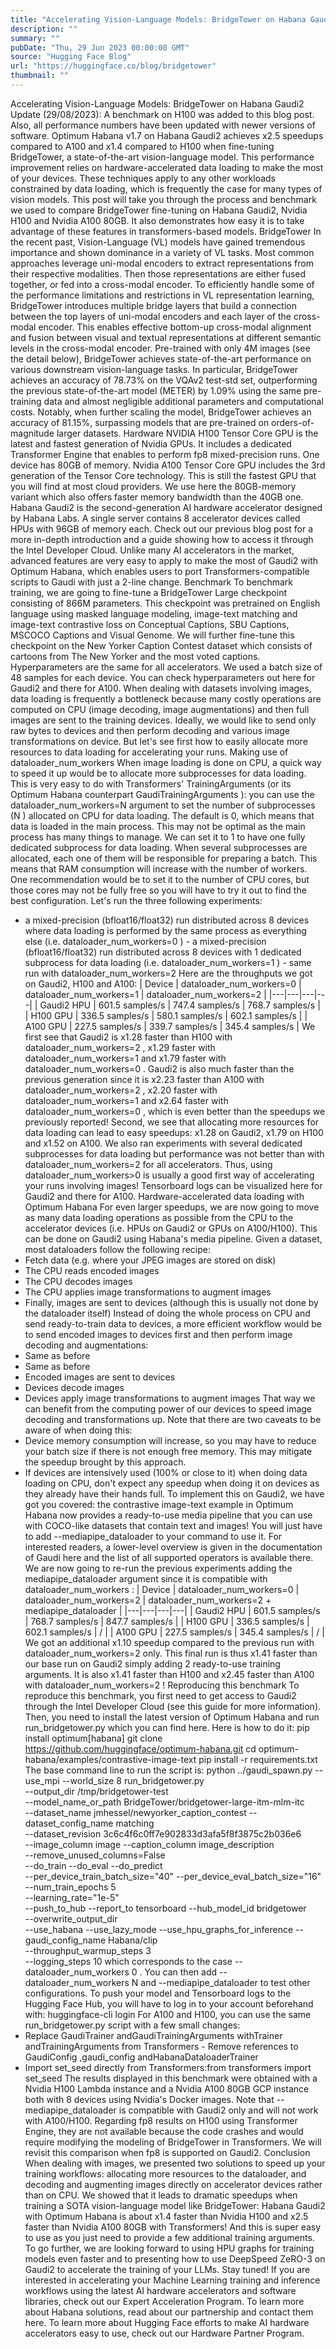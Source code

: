 ```yaml
---
title: "Accelerating Vision-Language Models: BridgeTower on Habana Gaudi2"
description: ""
summary: ""
pubDate: "Thu, 29 Jun 2023 00:00:00 GMT"
source: "Hugging Face Blog"
url: "https://huggingface.co/blog/bridgetower"
thumbnail: ""
---
```


Accelerating Vision-Language Models: BridgeTower on Habana Gaudi2
Update (29/08/2023): A benchmark on H100 was added to this blog post. Also, all performance numbers have been updated with newer versions of software.
Optimum Habana v1.7 on Habana Gaudi2 achieves x2.5 speedups compared to A100 and x1.4 compared to H100 when fine-tuning BridgeTower, a state-of-the-art vision-language model. This performance improvement relies on hardware-accelerated data loading to make the most of your devices.
These techniques apply to any other workloads constrained by data loading, which is frequently the case for many types of vision models. This post will take you through the process and benchmark we used to compare BridgeTower fine-tuning on Habana Gaudi2, Nvidia H100 and Nvidia A100 80GB. It also demonstrates how easy it is to take advantage of these features in transformers-based models.
BridgeTower
In the recent past, Vision-Language (VL) models have gained tremendous importance and shown dominance in a variety of VL tasks. Most common approaches leverage uni-modal encoders to extract representations from their respective modalities. Then those representations are either fused together, or fed into a cross-modal encoder. To efficiently handle some of the performance limitations and restrictions in VL representation learning, BridgeTower introduces multiple bridge layers that build a connection between the top layers of uni-modal encoders and each layer of the cross-modal encoder. This enables effective bottom-up cross-modal alignment and fusion between visual and textual representations at different semantic levels in the cross-modal encoder.
Pre-trained with only 4M images (see the detail below), BridgeTower achieves state-of-the-art performance on various downstream vision-language tasks. In particular, BridgeTower achieves an accuracy of 78.73% on the VQAv2 test-std set, outperforming the previous state-of-the-art model (METER) by 1.09% using the same pre-training data and almost negligible additional parameters and computational costs. Notably, when further scaling the model, BridgeTower achieves an accuracy of 81.15%, surpassing models that are pre-trained on orders-of-magnitude larger datasets.
Hardware
NVIDIA H100 Tensor Core GPU is the latest and fastest generation of Nvidia GPUs. It includes a dedicated Transformer Engine that enables to perform fp8 mixed-precision runs. One device has 80GB of memory.
Nvidia A100 Tensor Core GPU includes the 3rd generation of the Tensor Core technology. This is still the fastest GPU that you will find at most cloud providers. We use here the 80GB-memory variant which also offers faster memory bandwidth than the 40GB one.
Habana Gaudi2 is the second-generation AI hardware accelerator designed by Habana Labs. A single server contains 8 accelerator devices called HPUs with 96GB of memory each. Check out our previous blog post for a more in-depth introduction and a guide showing how to access it through the Intel Developer Cloud. Unlike many AI accelerators in the market, advanced features are very easy to apply to make the most of Gaudi2 with Optimum Habana, which enables users to port Transformers-compatible scripts to Gaudi with just a 2-line change.
Benchmark
To benchmark training, we are going to fine-tune a BridgeTower Large checkpoint consisting of 866M parameters. This checkpoint was pretrained on English language using masked language modeling, image-text matching and image-text contrastive loss on Conceptual Captions, SBU Captions, MSCOCO Captions and Visual Genome.
We will further fine-tune this checkpoint on the New Yorker Caption Contest dataset which consists of cartoons from The New Yorker and the most voted captions.
Hyperparameters are the same for all accelerators. We used a batch size of 48 samples for each device. You can check hyperparameters out here for Gaudi2 and there for A100.
When dealing with datasets involving images, data loading is frequently a bottleneck because many costly operations are computed on CPU (image decoding, image augmentations) and then full images are sent to the training devices. Ideally, we would like to send only raw bytes to devices and then perform decoding and various image transformations on device. But let's see first how to easily allocate more resources to data loading for accelerating your runs.
Making use of dataloader_num_workers
When image loading is done on CPU, a quick way to speed it up would be to allocate more subprocesses for data loading. This is very easy to do with Transformers' TrainingArguments
(or its Optimum Habana counterpart GaudiTrainingArguments
): you can use the dataloader_num_workers=N
argument to set the number of subprocesses (N
) allocated on CPU for data loading.
The default is 0, which means that data is loaded in the main process. This may not be optimal as the main process has many things to manage. We can set it to 1 to have one fully dedicated subprocess for data loading. When several subprocesses are allocated, each one of them will be responsible for preparing a batch. This means that RAM consumption will increase with the number of workers. One recommendation would be to set it to the number of CPU cores, but those cores may not be fully free so you will have to try it out to find the best configuration.
Let's run the three following experiments:
- a mixed-precision (bfloat16/float32) run distributed across 8 devices where data loading is performed by the same process as everything else (i.e.
dataloader_num_workers=0
) - a mixed-precision (bfloat16/float32) run distributed across 8 devices with 1 dedicated subprocess for data loading (i.e.
dataloader_num_workers=1
) - same run with
dataloader_num_workers=2
Here are the throughputs we got on Gaudi2, H100 and A100:
| Device | dataloader_num_workers=0 |
dataloader_num_workers=1 |
dataloader_num_workers=2 |
|---|---|---|---|
| Gaudi2 HPU | 601.5 samples/s | 747.4 samples/s | 768.7 samples/s |
| H100 GPU | 336.5 samples/s | 580.1 samples/s | 602.1 samples/s |
| A100 GPU | 227.5 samples/s | 339.7 samples/s | 345.4 samples/s |
We first see that Gaudi2 is x1.28 faster than H100 with dataloader_num_workers=2
, x1.29 faster with dataloader_num_workers=1
and x1.79 faster with dataloader_num_workers=0
. Gaudi2 is also much faster than the previous generation since it is x2.23 faster than A100 with dataloader_num_workers=2
, x2.20 faster with dataloader_num_workers=1
and x2.64 faster with dataloader_num_workers=0
, which is even better than the speedups we previously reported!
Second, we see that allocating more resources for data loading can lead to easy speedups: x1.28 on Gaudi2, x1.79 on H100 and x1.52 on A100.
We also ran experiments with several dedicated subprocesses for data loading but performance was not better than with dataloader_num_workers=2
for all accelerators.
Thus, using dataloader_num_workers>0
is usually a good first way of accelerating your runs involving images!
Tensorboard logs can be visualized here for Gaudi2 and there for A100.
Hardware-accelerated data loading with Optimum Habana
For even larger speedups, we are now going to move as many data loading operations as possible from the CPU to the accelerator devices (i.e. HPUs on Gaudi2 or GPUs on A100/H100). This can be done on Gaudi2 using Habana's media pipeline.
Given a dataset, most dataloaders follow the following recipe:
- Fetch data (e.g. where your JPEG images are stored on disk)
- The CPU reads encoded images
- The CPU decodes images
- The CPU applies image transformations to augment images
- Finally, images are sent to devices (although this is usually not done by the dataloader itself)
Instead of doing the whole process on CPU and send ready-to-train data to devices, a more efficient workflow would be to send encoded images to devices first and then perform image decoding and augmentations:
- Same as before
- Same as before
- Encoded images are sent to devices
- Devices decode images
- Devices apply image transformations to augment images
That way we can benefit from the computing power of our devices to speed image decoding and transformations up. Note that there are two caveats to be aware of when doing this:
- Device memory consumption will increase, so you may have to reduce your batch size if there is not enough free memory. This may mitigate the speedup brought by this approach.
- If devices are intensively used (100% or close to it) when doing data loading on CPU, don't expect any speedup when doing it on devices as they already have their hands full.
To implement this on Gaudi2, we have got you covered: the contrastive image-text example in Optimum Habana now provides a ready-to-use media pipeline that you can use with COCO-like datasets that contain text and images! You will just have to add --mediapipe_dataloader
to your command to use it.
For interested readers, a lower-level overview is given in the documentation of Gaudi here and the list of all supported operators is available there.
We are now going to re-run the previous experiments adding the mediapipe_dataloader
argument since it is compatible with dataloader_num_workers
:
| Device | dataloader_num_workers=0 |
dataloader_num_workers=2 |
dataloader_num_workers=2 + mediapipe_dataloader |
|---|---|---|---|
| Gaudi2 HPU | 601.5 samples/s | 768.7 samples/s | 847.7 samples/s |
| H100 GPU | 336.5 samples/s | 602.1 samples/s | / |
| A100 GPU | 227.5 samples/s | 345.4 samples/s | / |
We got an additional x1.10 speedup compared to the previous run with dataloader_num_workers=2
only.
This final run is thus x1.41 faster than our base run on Gaudi2 simply adding 2 ready-to-use training arguments. It is also x1.41 faster than H100 and x2.45 faster than A100 with dataloader_num_workers=2
!
Reproducing this benchmark
To reproduce this benchmark, you first need to get access to Gaudi2 through the Intel Developer Cloud (see this guide for more information).
Then, you need to install the latest version of Optimum Habana and run run_bridgetower.py
which you can find here. Here is how to do it:
pip install optimum[habana]
git clone https://github.com/huggingface/optimum-habana.git
cd optimum-habana/examples/contrastive-image-text
pip install -r requirements.txt
The base command line to run the script is:
python ../gaudi_spawn.py --use_mpi --world_size 8 run_bridgetower.py \
--output_dir /tmp/bridgetower-test \
--model_name_or_path BridgeTower/bridgetower-large-itm-mlm-itc \
--dataset_name jmhessel/newyorker_caption_contest --dataset_config_name matching \
--dataset_revision 3c6c4f6c0ff7e902833d3afa5f8f3875c2b036e6 \
--image_column image --caption_column image_description \
--remove_unused_columns=False \
--do_train --do_eval --do_predict \
--per_device_train_batch_size="40" --per_device_eval_batch_size="16" \
--num_train_epochs 5 \
--learning_rate="1e-5" \
--push_to_hub --report_to tensorboard --hub_model_id bridgetower\
--overwrite_output_dir \
--use_habana --use_lazy_mode --use_hpu_graphs_for_inference --gaudi_config_name Habana/clip \
--throughput_warmup_steps 3 \
--logging_steps 10
which corresponds to the case --dataloader_num_workers 0
. You can then add --dataloader_num_workers N
and --mediapipe_dataloader
to test other configurations.
To push your model and Tensorboard logs to the Hugging Face Hub, you will have to log in to your account beforehand with:
huggingface-cli login
For A100 and H100, you can use the same run_bridgetower.py
script with a few small changes:
- Replace
GaudiTrainer
andGaudiTrainingArguments
withTrainer
andTrainingArguments
from Transformers - Remove references to
GaudiConfig
,gaudi_config
andHabanaDataloaderTrainer
- Import
set_seed
directly from Transformers:from transformers import set_seed
The results displayed in this benchmark were obtained with a Nvidia H100 Lambda instance and a Nvidia A100 80GB GCP instance both with 8 devices using Nvidia's Docker images.
Note that --mediapipe_dataloader
is compatible with Gaudi2 only and will not work with A100/H100.
Regarding fp8 results on H100 using Transformer Engine, they are not available because the code crashes and would require modifying the modeling of BridgeTower in Transformers. We will revisit this comparison when fp8 is supported on Gaudi2.
Conclusion
When dealing with images, we presented two solutions to speed up your training workflows: allocating more resources to the dataloader, and decoding and augmenting images directly on accelerator devices rather than on CPU. We showed that it leads to dramatic speedups when training a SOTA vision-language model like BridgeTower: Habana Gaudi2 with Optimum Habana is about x1.4 faster than Nvidia H100 and x2.5 faster than Nvidia A100 80GB with Transformers! And this is super easy to use as you just need to provide a few additional training arguments.
To go further, we are looking forward to using HPU graphs for training models even faster and to presenting how to use DeepSpeed ZeRO-3 on Gaudi2 to accelerate the training of your LLMs. Stay tuned!
If you are interested in accelerating your Machine Learning training and inference workflows using the latest AI hardware accelerators and software libraries, check out our Expert Acceleration Program. To learn more about Habana solutions, read about our partnership and contact them here. To learn more about Hugging Face efforts to make AI hardware accelerators easy to use, check out our Hardware Partner Program.